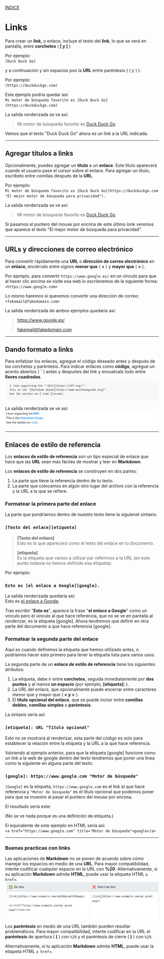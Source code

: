 [ÍNDICE](https://github.com/Zet0699/Guia_markdown/blob/Zet_main/README.md)


# **Links**

Para crear un **link**, o enlace, incluye el texto del **link**, lo que se verá en pantalla, entre **corchetes** \( **\[ y \]** \) 

Por ejemplo:    
`[Duck Duck Go]` 

y a continuación y sin espacios pon la **URL** entre paréntesis ( \( y \) ).

Por ejemplo:     
`(https://duckduckgo.com)`   

Este ejemplo podría quedar así:        
`Mi motor de búsqueda favorito es [Duck Duck Go](https://duckduckgo.com)`

La salida renderizada se ve así:     
> Mi motor de búsqueda favorito es [Duck Duck Go](https://duckduckgo.com)

Vemos que el texto "Duck Duck Go" ahora es un link a la URL indicada.

---

## **Agregar títulos a links**

Opcionalmente, puedes agregar un **título** a un **enlace**. 
Este título aparecerá cuando el usuario pase el cursor sobre el enlace. 
Para agregar un título, escríbelo entre comillas después de la **URL**.   

Por ejemplo:   
`Mi motor de búsqueda favorito es [Duck Duck Go](https://duckduckgo.com "El mejor motor de búsqueda para privacidad").`


La salida renderizada se ve así:   
> Mi motor de búsqueda favorito es [Duck Duck Go](https://duckduckgo.com "El mejor motor de búsqueda para privacidad").

Si pasamos el puntero del mouse por encima de este último lonk veremos que aparece el texto "El mejor motor de búsqueda para privacidad".

---

## **URLs y direcciones de correo electrónico**

Para convertir rápidamente una **URL** o **dirección de correo electrónico** en un **enlace**, enciérralo entre signos **menor que** \( **\<** \) y **mayor que** \( **\>** \).   

Por ejemplo, para convertir `https://www.google.es/` en un vinculo para que al hacer clic encima se visite esa web lo escribiremos de la siguiente forma:   
`<https://www.google.com>`

Lo mismo haremos si queremos convertir una dirección de correo:   
`<fakemail@fakedomain.com>`

La salida renderizada de ambos ejemplos quedaría así:   
> <https://www.google.es/>
>
> <fakemail@fakedomain.com>

---

## **Dando formato a links**

Para enfatizar los enlaces, agregue el código deseado antes y después de los corchetes y paréntesis. 
Para indicar enlaces como **código**, agregue un acento abiertos \( **\`** \) antes y despuñes del link y envuelvalo todo entre **llaves cuadradas**.
![links_07](/IMG/links_07.jpg "Formato en links")

La salida renderizada se ve así:
![links_08](/IMG/links_08.jpg "Salida renderizada")

---

## **Enlaces de estilo de referencia**

Los **enlaces de estilo de referencia** son un tipo especial de enlace que hace que las **URL** sean más fáciles de mostrar y leer en **Markdown**. 

Los **enlaces de estilo de referencia** se construyen en dos partes: 
1. La parte que tiene la referencia dentro de tu texto.
2. La parte que colocamos en algún otro lugar del archivo con la referencia y la URL a la que se refiere.

### **Formatear la primera parte del enlace**

La parte que pondríamos dentro de nuestro texto tiene la siguienet sintaxis:
### `[Texto del enlace][etiqueta]`


> **[Texto del enlace]**    
> 	Esto es lo que aparecerá como el texto del enlace en tu documento.
> 
> **[etiqueta]**  
> 	Es la etiqueta que vamos a utilizar par referirnos a la URL (en este punto todavía no hemos definido esa etiqueta).


Por ejemplo:
### `Esto es [el enlace a Google][google].`

La salida renderizada quedaría así:   
Esto es [el enlace a Google][google].

Tras escribir "**Esto es**", aparece la frase "**el enlace a Google**" como un vinculo pero el vinculo al que hace referencia, que no se ve en pantalla al renderizar, es la etiqueta \[google\].
Ahora tendremos que definir en otra parte del documento a que hace referencia \[google\].


### **Formatear la segunda parte del enlace**

Aquí es cuando definimos la etiqueta que hemos utilizado antes, o podríamos hacer esto primero para tener la etiqueta lista para varios usos.

La segunda parte de un **enlace de estilo de referencia** tiene los siguientes atributos:
1. La etiqueta, debe ir entre **corchetes**, seguida inmediatamente por **dos puntos** y al menos **un espacio** (por ejemplo, **\[etiqueta\]:** ).
2. La URL del enlace, que opcionalmente puede encerrar entre caracteres menor que y mayor que \( **\< y \>** \).
3. El **título opcional del enlace**, que se puede incluir entre **comillas dobles**, **comillas simples** o **paréntesis**.

La sintaxis sería así:
### `[etiqueta]: URL "Título opcional"`

Esto no se mostrará al renderizar, esta parte del código es solo para establecer la relación entre la etiqueta y la URL a la que hace referencia.

Volviendo al ejemplo anterior, para que la etiqueta \[google\] funcione como un link a la web de google dentro del texto tendremos que poner una línea como la siguiente en alguna parte del texto:

### `[google]: https://www.google.com "Motor de búsqueda"`

`[Google]` es la etiqueta, `https://www.google.com` es el link al que hace referencia y `"Motor de búsqueda"` es el título opcional que podemos poner para que se muestre al pasar el puntero del mouse por encima.

El resultado sería este:    

[google]: https://www.google.com "Motor de búsqueda"

(No se ve nada porque es una definición de etiqueta.)

El equivalente de este ejemplo en HTML sería así:   
`<a href="https://www.google.com" title="Motor de búsqueda">google</a>`

---

### **Buenas practicas con links**

Las aplicaciones de **Markdown** no se ponen de acuerdo sobre cómo manejar los espacios en medio de una **URL**. 
Para mayor compatibilidad, intente codificar cualquier espacio en la URL con **\%20**. 
Alternativamente, si su aplicación **Markdown** admite **HTML**, puede usar la etiqueta HTML `a href=`.
![links_12](/IMG/links_12.jpg "Buenas prácticas 01")

Los **paréntesis** en medio de una URL también pueden resultar problemáticos. 
Para mayor compatibilidad, intente codificar en la URL el **paréntesis** de apertura ( **\(** ) con `%28` y el paréntesis de cierre ( **\)** ) con `%29`.
 
Alternativamente, si tu aplicación **Markdown** admite **HTML**, puede usar la etiqueta HTML `a href=`.
